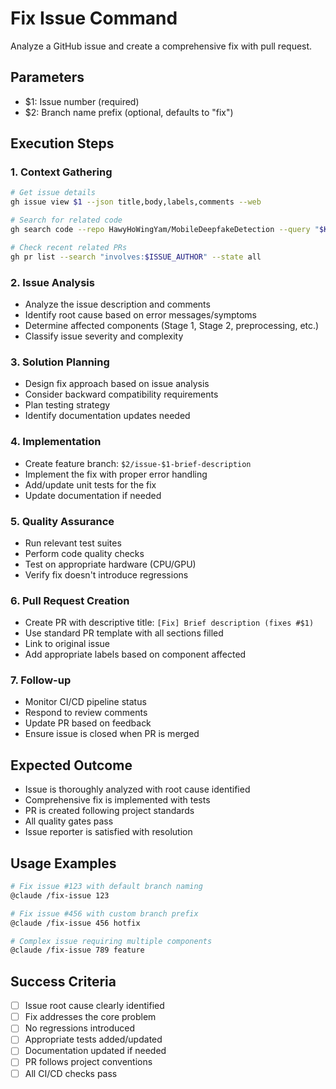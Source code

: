 # Fix Issue Command

Analyze a GitHub issue and create a comprehensive fix with pull request.

## Parameters
- $1: Issue number (required)
- $2: Branch name prefix (optional, defaults to "fix")

## Execution Steps

### 1. Context Gathering
```bash
# Get issue details
gh issue view $1 --json title,body,labels,comments --web

# Search for related code
gh search code --repo HawyHoWingYam/MobileDeepfakeDetection --query "$KEYWORDS"

# Check recent related PRs
gh pr list --search "involves:$ISSUE_AUTHOR" --state all
```

### 2. Issue Analysis
- Analyze the issue description and comments
- Identify root cause based on error messages/symptoms
- Determine affected components (Stage 1, Stage 2, preprocessing, etc.)
- Classify issue severity and complexity

### 3. Solution Planning
- Design fix approach based on issue analysis
- Consider backward compatibility requirements
- Plan testing strategy
- Identify documentation updates needed

### 4. Implementation
- Create feature branch: `$2/issue-$1-brief-description`
- Implement the fix with proper error handling
- Add/update unit tests for the fix
- Update documentation if needed

### 5. Quality Assurance
- Run relevant test suites
- Perform code quality checks
- Test on appropriate hardware (CPU/GPU)
- Verify fix doesn't introduce regressions

### 6. Pull Request Creation
- Create PR with descriptive title: `[Fix] Brief description (fixes #$1)`
- Use standard PR template with all sections filled
- Link to original issue
- Add appropriate labels based on component affected

### 7. Follow-up
- Monitor CI/CD pipeline status
- Respond to review comments
- Update PR based on feedback
- Ensure issue is closed when PR is merged

## Expected Outcome
- Issue is thoroughly analyzed with root cause identified
- Comprehensive fix is implemented with tests
- PR is created following project standards
- All quality gates pass
- Issue reporter is satisfied with resolution

## Usage Examples
```bash
# Fix issue #123 with default branch naming
@claude /fix-issue 123

# Fix issue #456 with custom branch prefix
@claude /fix-issue 456 hotfix

# Complex issue requiring multiple components
@claude /fix-issue 789 feature
```

## Success Criteria
- [ ] Issue root cause clearly identified
- [ ] Fix addresses the core problem
- [ ] No regressions introduced
- [ ] Appropriate tests added/updated
- [ ] Documentation updated if needed
- [ ] PR follows project conventions
- [ ] All CI/CD checks pass